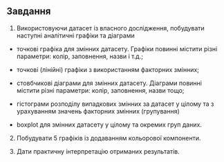 ## Завдання

1. Використовуючи датасет із власного дослідження, побудувати наступні аналітичні графіки та діаграми

- точкові графіка для змінних датасету. Графіки повинні містити різні параметри: колір, заповнення, назви і т.д.;

- точкові (лінійні) графіки з використанням факторних змінних;

- стовбчикові діаграми для змінних датасету. Діаграми повинні містити різні параметри: колір, заповнення, назви тощо;

- гістограми розподілу випадкових змінних за датасет у цілому та з урахуванням значень факторних змінних (групування)

- boxplot для змінних датасету у цілому та окремих груп даних.

2. Побудувати 5 графіків із додаванням кольорової компоненти.

3. Дати практичну інтерпретацію отриманих результатів.
